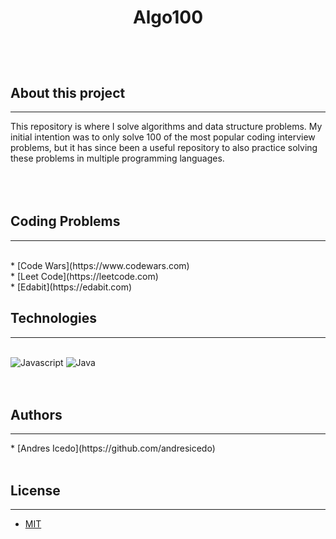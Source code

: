 # <p align="center"> Algo100 </p>
<br>
<br>

## About this project
<hr>
This repository is where I solve algorithms and data structure problems. My initial intention was to only solve 100 of the most popular coding interview problems, but it has since been a useful repository to also practice solving these problems in multiple programming languages.
<br>
<br>
<br>
<br>

## Coding Problems
<hr>
<br>
* [Code Wars](https://www.codewars.com)
<br>
* [Leet Code](https://leetcode.com)
<br>
* [Edabit](https://edabit.com)


## Technologies
<hr>
<br>
<img alt="Javascript" src="https://img.icons8.com/color/48/000000/javascript.png"/>
<img alt="Java"src="https://img.icons8.com/color/48/000000/java-coffee-cup-logo.png"/>
<br>
<br>
<br>

## Authors
<hr>
* [Andres Icedo](https://github.com/andresicedo)
<br>
<br>

## License
<hr>

* [MIT](https://opensource.org/licenses/MIT)